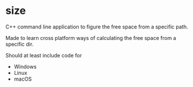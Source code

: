 # size

C++ command line application to figure the free space from a specific path.

Made to learn cross platform ways of calculating the free space from a specific dir.

Should at least include code for

- Windows
- Linux
- macOS
